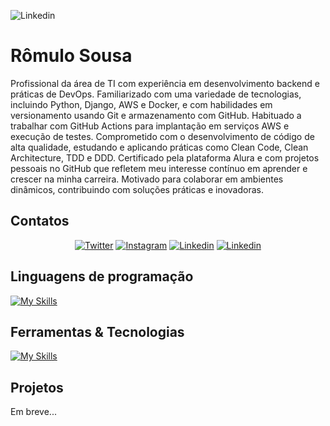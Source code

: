 ![Linkedin](https://camo.githubusercontent.com/91d6686979e55b55016f048f5a96a32a9b166d286db80a2cb02adcce3cf9756d/68747470733a2f2f692e70696e696d672e636f6d2f6f726967696e616c732f30662f32352f65342f30663235653436363863316337373430623565643431383335333339643637662e676966)

# Rômulo Sousa

Profissional da área de TI com experiência em desenvolvimento backend e práticas de DevOps. Familiarizado com uma variedade de tecnologias, incluindo Python, Django, AWS e Docker, e com habilidades em versionamento usando Git e armazenamento com GitHub. Habituado a trabalhar com GitHub Actions para implantação em serviços AWS e execução de testes. Comprometido com o desenvolvimento de código de alta qualidade, estudando e aplicando práticas como Clean Code, Clean Architecture, TDD e DDD. Certificado pela plataforma Alura e com projetos pessoais no GitHub que refletem meu interesse contínuo em aprender e crescer na minha carreira. Motivado para colaborar em ambientes dinâmicos, contribuindo com soluções práticas e inovadoras.

## Contatos

<div align="center">

[![Twitter](https://img.shields.io/badge/TWITTER-1DA1F2?logo=twitter&logoColor=ffffff&style=for-the-badge)](https://twitter.com/metatron_br)
[![Instagram](https://img.shields.io/badge/INSTAGRAM-E4405F?logo=instagram&logoColor=ffffff&style=for-the-badge)](https://www.instagram.com/romulo_1997/)
[![Linkedin](https://img.shields.io/badge/LINKEDIN-0A66C2?logo=linkedin&logoColor=ffffff&style=for-the-badge)](https://www.linkedin.com/in/romulo-sousa-dev)
[![Linkedin](https://img.shields.io/badge/WHATSAPP-25D366?logo=whatsapp&logoColor=ffffff&style=for-the-badge)](https://wa.me/5592995253117)

</div>

## Linguagens de programação

[![My Skills](https://skillicons.dev/icons?i=python,rust,typescript,nodejs,javascript&perline=3)](https://skillicons.dev)

## Ferramentas & Tecnologias

[![My Skills](https://skillicons.dev/icons?i=django,fastapi,vscode,aws,git,github,gitlab,postgresql,docker,linux,bash&perline=3)](https://skillicons.dev)

## Projetos

Em breve...
